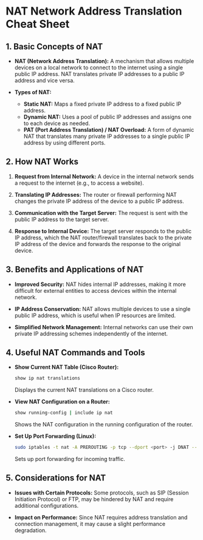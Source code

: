 # NAT  Network Address Translation Cheat Sheet



## 1. Basic Concepts of NAT

- **NAT (Network Address Translation):**
  A mechanism that allows multiple devices on a local network to connect to the internet using a single public IP address. NAT translates private IP addresses to a public IP address and vice versa.

- **Types of NAT:**
  - **Static NAT:** Maps a fixed private IP address to a fixed public IP address.
  - **Dynamic NAT:** Uses a pool of public IP addresses and assigns one to each device as needed.
  - **PAT (Port Address Translation) / NAT Overload:** A form of dynamic NAT that translates many private IP addresses to a single public IP address by using different ports.

## 2. How NAT Works

1. **Request from Internal Network:**
   A device in the internal network sends a request to the internet (e.g., to access a website).

2. **Translating IP Addresses:**
   The router or firewall performing NAT changes the private IP address of the device to a public IP address.

3. **Communication with the Target Server:**
   The request is sent with the public IP address to the target server.

4. **Response to Internal Device:**
   The target server responds to the public IP address, which the NAT router/firewall translates back to the private IP address of the device and forwards the response to the original device.

## 3. Benefits and Applications of NAT

- **Improved Security:**
  NAT hides internal IP addresses, making it more difficult for external entities to access devices within the internal network.

- **IP Address Conservation:**
  NAT allows multiple devices to use a single public IP address, which is useful when IP resources are limited.

- **Simplified Network Management:**
  Internal networks can use their own private IP addressing schemes independently of the internet.

## 4. Useful NAT Commands and Tools

- **Show Current NAT Table (Cisco Router):**
  ```bash
  show ip nat translations
  ```
  Displays the current NAT translations on a Cisco router.

- **View NAT Configuration on a Router:**
  ```bash
  show running-config | include ip nat
  ```
  Shows the NAT configuration in the running configuration of the router.

- **Set Up Port Forwarding (Linux):**
  ```bash
  sudo iptables -t nat -A PREROUTING -p tcp --dport <port> -j DNAT --to-destination <internal-ip>:<port>
  ```
  Sets up port forwarding for incoming traffic.

## 5. Considerations for NAT

- **Issues with Certain Protocols:**
  Some protocols, such as SIP (Session Initiation Protocol) or FTP, may be hindered by NAT and require additional configurations.

- **Impact on Performance:**
  Since NAT requires address translation and connection management, it may cause a slight performance degradation.
